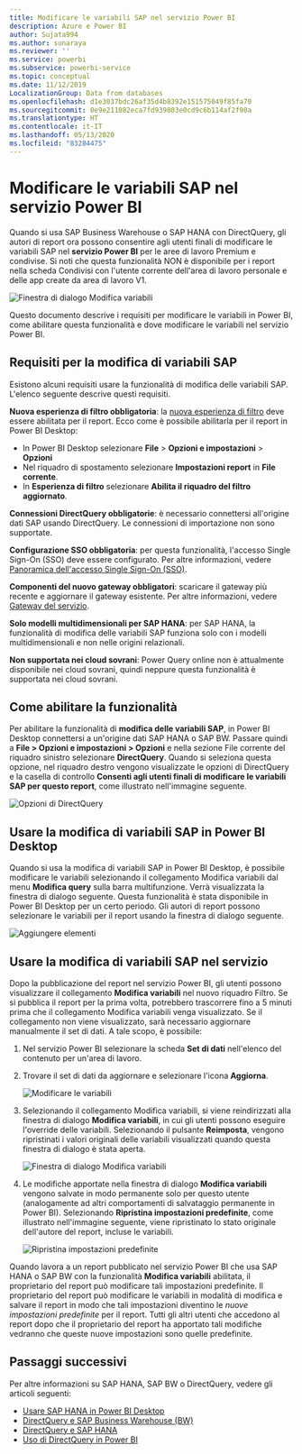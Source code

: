 ```yaml
---
title: Modificare le variabili SAP nel servizio Power BI
description: Azure e Power BI
author: Sujata994
ms.author: sunaraya
ms.reviewer: ''
ms.service: powerbi
ms.subservice: powerbi-service
ms.topic: conceptual
ms.date: 11/12/2019
LocalizationGroup: Data from databases
ms.openlocfilehash: d1e3037bdc26af35d4b8392e151575049f85fa70
ms.sourcegitcommit: 0e9e211082eca7fd939803e0cd9c6b114af2f90a
ms.translationtype: HT
ms.contentlocale: it-IT
ms.lasthandoff: 05/13/2020
ms.locfileid: "83284475"
---
```

# <a name="edit-sap-variables-in-the-power-bi-service"></a>Modificare le variabili SAP nel servizio Power BI

Quando si usa SAP Business Warehouse o SAP HANA con DirectQuery, gli autori di report ora possono consentire agli utenti finali di modificare le variabili SAP nel **servizio Power BI** per le aree di lavoro Premium e condivise. Si noti che questa funzionalità NON è disponibile per i report nella scheda Condivisi con l'utente corrente dell'area di lavoro personale e delle app create da area di lavoro V1. 

![Finestra di dialogo Modifica variabili](media/service-edit-sap-variables/sap-edit-variables-dialog.png)

Questo documento descrive i requisiti per modificare le variabili in Power BI, come abilitare questa funzionalità e dove modificare le variabili nel servizio Power BI.

## <a name="requirements-for-sap-edit-variables"></a>Requisiti per la modifica di variabili SAP

Esistono alcuni requisiti usare la funzionalità di modifica delle variabili SAP. L'elenco seguente descrive questi requisiti.

**Nuova esperienza di filtro obbligatoria**: la [nuova esperienza di filtro](../create-reports/power-bi-report-filter.md) deve essere abilitata per il report. Ecco come è possibile abilitarla per il report in Power BI Desktop:
- In Power BI Desktop selezionare **File** > **Opzioni e impostazioni** > **Opzioni**
- Nel riquadro di spostamento selezionare **Impostazioni report** in **File corrente**.
- In **Esperienza di filtro** selezionare **Abilita il riquadro del filtro aggiornato**.

**Connessioni DirectQuery obbligatorie**: è necessario connettersi all'origine dati SAP usando DirectQuery. Le connessioni di importazione non sono supportate.

**Configurazione SSO obbligatoria**: per questa funzionalità, l'accesso Single Sign-On (SSO) deve essere configurato. Per altre informazioni, vedere [Panoramica dell'accesso Single Sign-On (SSO)](service-gateway-sso-overview.md).

**Componenti del nuovo gateway obbligatori**: scaricare il gateway più recente e aggiornare il gateway esistente. Per altre informazioni, vedere [Gateway del servizio](service-gateway-onprem.md).

**Solo modelli multidimensionali per SAP HANA**: per SAP HANA, la funzionalità di modifica delle variabili SAP funziona solo con i modelli multidimensionali e non nelle origini relazionali.

**Non supportata nei cloud sovrani**: Power Query online non è attualmente disponibile nei cloud sovrani, quindi neppure questa funzionalità è supportata nei cloud sovrani.

## <a name="how-to-enable-the-feature"></a>Come abilitare la funzionalità

Per abilitare la funzionalità di **modifica delle variabili SAP**, in Power BI Desktop connettersi a un'origine dati SAP HANA o SAP BW. Passare quindi a **File > Opzioni e impostazioni > Opzioni** e nella sezione File corrente del riquadro sinistro selezionare **DirectQuery**. Quando si seleziona questa opzione, nel riquadro destro vengono visualizzate le opzioni di DirectQuery e la casella di controllo **Consenti agli utenti finali di modificare le variabili SAP per questo report**, come illustrato nell'immagine seguente.

![Opzioni di DirectQuery](media/service-edit-sap-variables/sap-preview-setting-in-desktop.png)

## <a name="use-sap-edit-variables-in-power-bi-desktop"></a>Usare la modifica di variabili SAP in Power BI Desktop

Quando si usa la modifica di variabili SAP in Power BI Desktop, è possibile modificare le variabili selezionando il collegamento Modifica variabili dal menu **Modifica query** sulla barra multifunzione. Verrà visualizzata la finestra di dialogo seguente. Questa funzionalità è stata disponibile in Power BI Desktop per un certo periodo. Gli autori di report possono selezionare le variabili per il report usando la finestra di dialogo seguente.

![Aggiungere elementi](media/service-edit-sap-variables/sap-variables-add-items.png)

## <a name="use-sap-edit-variables-in-the-service"></a>Usare la modifica di variabili SAP nel servizio

Dopo la pubblicazione del report nel servizio Power BI, gli utenti possono visualizzare il collegamento **Modifica variabili** nel nuovo riquadro Filtro. Se si pubblica il report per la prima volta, potrebbero trascorrere fino a 5 minuti prima che il collegamento Modifica variabili venga visualizzato. Se il collegamento non viene visualizzato, sarà necessario aggiornare manualmente il set di dati.
A tale scopo, è possibile:

1. Nel servizio Power BI selezionare la scheda **Set di dati** nell'elenco del contenuto per un'area di lavoro.

2. Trovare il set di dati da aggiornare e selezionare l'icona **Aggiorna**.

    ![Modificare le variabili](media/service-edit-sap-variables/sap-edit-variables-link.png)

3. Selezionando il collegamento Modifica variabili, si viene reindirizzati alla finestra di dialogo **Modifica variabili**, in cui gli utenti possono eseguire l'override delle variabili. Selezionando il pulsante **Reimposta**, vengono ripristinati i valori originali delle variabili visualizzati quando questa finestra di dialogo è stata aperta.

    ![Finestra di dialogo Modifica variabili](media/service-edit-sap-variables/sap-edit-variables-dialog.png)

4. Le modifiche apportate nella finestra di dialogo **Modifica variabili** vengono salvate in modo permanente solo per questo utente (analogamente ad altri comportamenti di salvataggio permanente in Power BI). Selezionando **Ripristina impostazioni predefinite**, come illustrato nell'immagine seguente, viene ripristinato lo stato originale dell'autore del report, incluse le variabili.

    ![Ripristina impostazioni predefinite](media/service-edit-sap-variables/reset-to-default.png)

Quando lavora a un report pubblicato nel servizio Power BI che usa SAP HANA o SAP BW con la funzionalità **Modifica variabili** abilitata, il proprietario del report può modificare tali impostazioni predefinite. Il proprietario del report può modificare le variabili in modalità di modifica e salvare il report in modo che tali impostazioni diventino le *nuove impostazioni predefinite* per il report. Tutti gli altri utenti che accedono al report dopo che il proprietario del report ha apportato tali modifiche vedranno che queste nuove impostazioni sono quelle predefinite.

## <a name="next-steps"></a>Passaggi successivi

Per altre informazioni su SAP HANA, SAP BW o DirectQuery, vedere gli articoli seguenti:

- [Usare SAP HANA in Power BI Desktop](desktop-sap-hana.md)
- [DirectQuery e SAP Business Warehouse (BW)](desktop-directquery-sap-bw.md)
- [DirectQuery e SAP HANA](desktop-directquery-sap-hana.md)
- [Uso di DirectQuery in Power BI](desktop-directquery-about.md)
